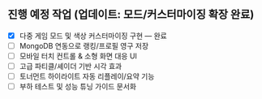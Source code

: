 ## 진행 예정 작업 (업데이트: 모드/커스터마이징 확장 완료)
- [x] 다중 게임 모드 및 색상 커스터마이징 구현 — 완료
- [ ] MongoDB 연동으로 랭킹/프로필 영구 저장
- [ ] 모바일 터치 컨트롤 & 소형 화면 대응 UI
- [ ] 고급 파티클/셰이더 기반 시각 효과
- [ ] 토너먼트 하이라이트 자동 리플레이/요약 기능
- [ ] 부하 테스트 및 성능 튜닝 가이드 문서화
